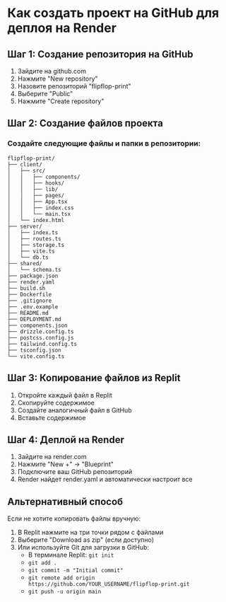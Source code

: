# Как создать проект на GitHub для деплоя на Render

## Шаг 1: Создание репозитория на GitHub
1. Зайдите на github.com
2. Нажмите "New repository"
3. Назовите репозиторий "flipflop-print"
4. Выберите "Public"
5. Нажмите "Create repository"

## Шаг 2: Создание файлов проекта

### Создайте следующие файлы и папки в репозитории:

```
flipflop-print/
├── client/
│   ├── src/
│   │   ├── components/
│   │   ├── hooks/
│   │   ├── lib/
│   │   ├── pages/
│   │   ├── App.tsx
│   │   ├── index.css
│   │   └── main.tsx
│   └── index.html
├── server/
│   ├── index.ts
│   ├── routes.ts
│   ├── storage.ts
│   ├── vite.ts
│   └── db.ts
├── shared/
│   └── schema.ts
├── package.json
├── render.yaml
├── build.sh
├── Dockerfile
├── .gitignore
├── .env.example
├── README.md
├── DEPLOYMENT.md
├── components.json
├── drizzle.config.ts
├── postcss.config.js
├── tailwind.config.ts
├── tsconfig.json
└── vite.config.ts
```

## Шаг 3: Копирование файлов из Replit

1. Откройте каждый файл в Replit
2. Скопируйте содержимое
3. Создайте аналогичный файл в GitHub
4. Вставьте содержимое

## Шаг 4: Деплой на Render

1. Зайдите на render.com
2. Нажмите "New +" → "Blueprint"
3. Подключите ваш GitHub репозиторий
4. Render найдет render.yaml и автоматически настроит все

## Альтернативный способ

Если не хотите копировать файлы вручную:

1. В Replit нажмите на три точки рядом с файлами
2. Выберите "Download as zip" (если доступно)
3. Или используйте Git для загрузки в GitHub:
   - В терминале Replit: `git init`
   - `git add .`
   - `git commit -m "Initial commit"`
   - `git remote add origin https://github.com/YOUR_USERNAME/flipflop-print.git`
   - `git push -u origin main`